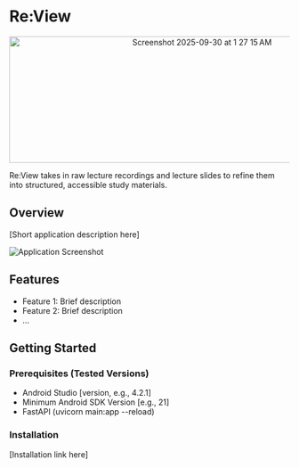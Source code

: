 # Re:View
<p align="center">
  <img width="677" height="227" alt="Screenshot 2025-09-30 at 1 27 15 AM" src="https://github.com/user-attachments/assets/b34a752c-187a-4d65-986d-7333fd275d5a" />
</p>
Re:View takes in raw lecture recordings and lecture slides to refine them into structured, accessible study materials.

## Overview

[Short application description here]

![Application Screenshot](path_to_screenshot.png)

## Features

- Feature 1: Brief description
- Feature 2: Brief description
- ...

## Getting Started

### Prerequisites (Tested Versions)

- Android Studio [version, e.g., 4.2.1]
- Minimum Android SDK Version [e.g., 21]
- FastAPI (uvicorn main:app --reload)

### Installation

[Installation link here]
